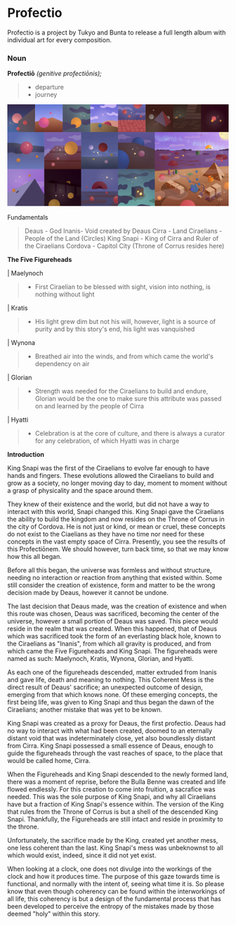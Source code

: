 # Profectio
Profectio is a project by Tukyo and Bunta to release a full length album with individual art for every composition.

### Noun
**Profectiō** *(genitive profectiōnis);*
> - departure
> - journey

![](/images/compilation.png)

Fundamentals

> Deaus - God
> Inanis- Void created by Deaus
> Cirra - Land
> Ciraelians - People of the Land (Circles)
> King Snapi - King of Cirra and Ruler of the Ciraelians
> Cordova - Capitol City (Throne of Corrus resides here)


**The Five Figureheads**

| Maelynoch
> - First Ciraelian to be blessed with sight, vision into nothing, is nothing without light

| Kratis
> - His light grew dim but not his will, however, light is a source of purity and by this story's end, his light was vanquished

| Wynona
> - Breathed air into the winds, and from which came the world's dependency on air

| Glorian
> - Strength was needed for the Ciraelians to build and endure, Glorian would be the one to make sure this attribute was passed on and learned by the people of Cirra 

| Hyatti
> - Celebration is at the core of culture, and there is always a curator for any celebration, of which Hyatti was in charge


**Introduction**

King Snapi was the first of the Ciraelians to evolve far enough to have hands and fingers.  These evolutions allowed the Ciraelians to build and grow as a society, no longer moving day to day, moment to moment without a grasp of physicality and the space around them.

They knew of their existence and the world, but did not have a way to interact with this world, Snapi changed this. King Snapi gave the Ciraelians the ability to build the kingdom and now resides on the Throne of Corrus in the city of Cordova. He is not just or kind, or mean or cruel, these concepts do not exist to the Ciaelians as they have no time nor need for these concepts in the vast empty space of Cirra. Presently, you see the results of this Profectiōnem. We should however, turn back time, so that we may know how this all began.

Before all this began, the universe was formless and without structure, needing no interaction or reaction from anything that existed within. Some still consider the creation of existence, form and matter to be the wrong decision made by Deaus, however it cannot be undone.

The last decision that Deaus made, was the creation of existence and when this route was chosen, Deaus was sacrificed, becoming the center of the universe, however a small portion of Deaus was saved. This piece would reside in the realm that was created. When this happened, that of Deaus which was sacrificed took the form of an everlasting black hole, known to the Ciraelians as "Inanis", from which all gravity is produced, and from which came the Five Figureheads and King Snapi. The figureheads were named as such: Maelynoch, Kratis, Wynona, Glorian, and Hyatti. 

As each one of the figureheads descended, matter extruded from Inanis and gave life, death and meaning to nothing. This Coherent Mess is the direct result of Deaus' sacrifice; an unexpected outcome of design, emerging from that which knows none. Of these emerging concepts, the first being life, was given to King Snapi and thus began the dawn of the Ciraelians; another mistake that was yet to be known.

King Snapi was created as a proxy for Deaus, the first profectio. Deaus had no way to interact with what had been created, doomed to an eternally distant void that was indeterminately close, yet also boundlessly distant from Cirra. King Snapi possessed a small essence of Deaus, enough to guide the figureheads through the vast reaches of space, to the place that would be called home, Cirra.

When the Figureheads and King Snapi descended to the newly formed land, there was a moment of reprise, before the Bulla Benne was created and life flowed endlessly. For this creation to come into fruition, a sacrafice was needed. This was the sole purpose of King Snapi, and why all Ciraelians have but a fraction of King Snapi's essence within. The version of the King that rules from the Throne of Corrus is but a shell of the descended King Snapi. Thankfully, the Figureheads are still intact and reside in proximity to the throne.

Unfortunately, the sacrifice made by the King, created yet another mess, one less coherent than the last. King Snapi's mess was unbeknownst to all which would exist, indeed, since it did not yet exist.

When looking at a clock, one does not divulge into the workings of the clock and how it produces time. The purpose of this gaze towards time is functional, and normally with the intent of, seeing what time it is. So please know that even though coherency can be found within the interworkings of all life, this coherency is but a design of the fundamental process that has been developed to perceive the entropy of the mistakes made by those deemed "holy" within this story.